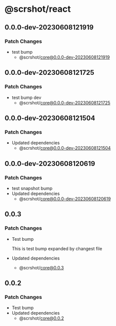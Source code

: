# @scrshot/react

## 0.0.0-dev-20230608121919

### Patch Changes

- test bump
  - @scrshot/core@0.0.0-dev-20230608121919

## 0.0.0-dev-20230608121725

### Patch Changes

- test bump dev
  - @scrshot/core@0.0.0-dev-20230608121725

## 0.0.0-dev-20230608121504

### Patch Changes

- Updated dependencies
  - @scrshot/core@0.0.0-dev-20230608121504

## 0.0.0-dev-20230608120619

### Patch Changes

- test snapshot bump
- Updated dependencies
  - @scrshot/core@0.0.0-dev-20230608120619

## 0.0.3

### Patch Changes

- Test bump

  This is test bump expanded by changest file

- Updated dependencies
  - @scrshot/core@0.0.3

## 0.0.2

### Patch Changes

- Test bump
- Updated dependencies
  - @scrshot/core@0.0.2
